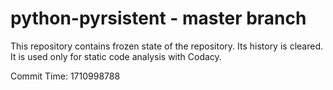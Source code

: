 # python-pyrsistent - master branch

This repository contains frozen state of the repository.
Its history is cleared. It is used only for static code
analysis with Codacy.

Commit Time: 1710998788
